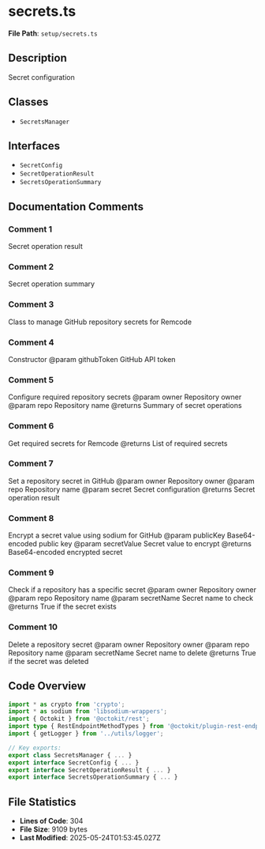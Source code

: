 # secrets.ts

**File Path**: `setup/secrets.ts`

## Description

Secret configuration

## Classes

- `SecretsManager`

## Interfaces

- `SecretConfig`
- `SecretOperationResult`
- `SecretsOperationSummary`

## Documentation Comments

### Comment 1

Secret operation result

### Comment 2

Secret operation summary

### Comment 3

Class to manage GitHub repository secrets for Remcode

### Comment 4

Constructor
 @param githubToken GitHub API token

### Comment 5

Configure required repository secrets
 @param owner Repository owner
 @param repo Repository name
 @returns Summary of secret operations

### Comment 6

Get required secrets for Remcode
 @returns List of required secrets

### Comment 7

Set a repository secret in GitHub
 @param owner Repository owner
 @param repo Repository name
 @param secret Secret configuration
 @returns Secret operation result

### Comment 8

Encrypt a secret value using sodium for GitHub
 @param publicKey Base64-encoded public key
 @param secretValue Secret value to encrypt
 @returns Base64-encoded encrypted secret

### Comment 9

Check if a repository has a specific secret
 @param owner Repository owner
 @param repo Repository name
 @param secretName Secret name to check
 @returns True if the secret exists

### Comment 10

Delete a repository secret
 @param owner Repository owner
 @param repo Repository name
 @param secretName Secret name to delete
 @returns True if the secret was deleted

## Code Overview

```typescript
import * as crypto from 'crypto';
import * as sodium from 'libsodium-wrappers';
import { Octokit } from '@octokit/rest';
import type { RestEndpointMethodTypes } from '@octokit/plugin-rest-endpoint-methods';
import { getLogger } from '../utils/logger';

// Key exports:
export class SecretsManager { ... }
export interface SecretConfig { ... }
export interface SecretOperationResult { ... }
export interface SecretsOperationSummary { ... }
```

## File Statistics

- **Lines of Code**: 304
- **File Size**: 9109 bytes
- **Last Modified**: 2025-05-24T01:53:45.027Z

